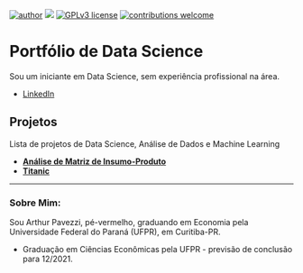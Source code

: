 [![author](https://img.shields.io/badge/author-ArthurPavezzi-green)](https://www.linkedin.com/in/arthur-pavezzi/) [![](https://img.shields.io/badge/python-3.7+-blue.svg)](https://www.python.org/downloads/release/python-377/) [![GPLv3 license](https://img.shields.io/badge/License-GPLv3-blue.svg)](http://perso.crans.org/besson/LICENSE.html) [![contributions welcome](https://img.shields.io/badge/contributions-welcome-brightgreen.svg?style=flat)](https://github.com/ArthurPavezzi/portfolio/issues)

# Portfólio de Data Science

Sou um iniciante em Data Science, sem experiência profissional na área. 

* [LinkedIn](https://www.linkedin.com/in/arthur-pavezzi/)

## Projetos

Lista de projetos de Data Science, Análise de Dados e Machine Learning

* [**Análise de Matriz de Insumo-Produto**](https://github.com/ArthurPavezzi/analise-matriz-leontieff/blob/master/analise.ipynb)
* [**Titanic**](https://github.com/ArthurPavezzi/portfolio/blob/master/titanic.ipynb)

---

### Sobre Mim:

Sou Arthur Pavezzi, pé-vermelho, graduando em Economia pela Universidade Federal do Paraná (UFPR), em Curitiba-PR.

* Graduação em Ciências Econômicas pela UFPR - previsão de conclusão para 12/2021.
